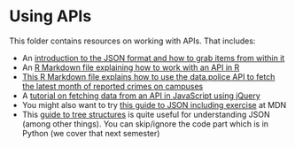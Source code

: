 # Using APIs

This folder contains resources on working with APIs. That includes:

* An [introduction to the JSON format and how to grab items from within it](https://github.com/paulbradshaw/MED7373-Data-Journalism/blob/master/api/jsonintro.md)
* An [R Markdown file explaining how to work with an API in R](https://github.com/paulbradshaw/MED7373-Data-Journalism/blob/master/api/usingpostcodesapi.Rmd)
* [This R Markdown file explains how to use the data.police API to fetch the latest month of reported crimes on campuses](https://github.com/paulbradshaw/MED7373-Data-Journalism/blob/master/mapping/crimeapi.Rmd)
* A [tutorial on fetching data from an API in JavaScript using jQuery](https://github.com/paulbradshaw/MED7373-Data-Journalism/blob/master/api/javascriptapi.md)
* You might also want to try [this guide to JSON including exercise](https://developer.mozilla.org/en-US/docs/Learn/JavaScript/Objects/JSON) at MDN
* This [guide to tree structures](https://medium.freecodecamp.org/all-you-need-to-know-about-tree-data-structures-bceacb85490c) is quite useful for understanding JSON (among other things). You can skip/ignore the code part which is in Python (we cover that next semester)
